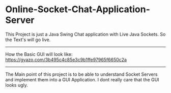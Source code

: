 # Online-Socket-Chat-Application-Server
This Project is just a Java Swing Chat application with Live Java Sockets. So the Text's will go live.

______________________________________________________________________________________________________
 How the Basic GUI will look like:
 https://gyazo.com/3b495c4c85e3c9b1ffe97965f6650c2a
______________________________________________________________________________________________________

The Main point of this project is to be able to understand Socket Servers and implement them into a GUI Application. I dont really care that the GUI looks ugly.
